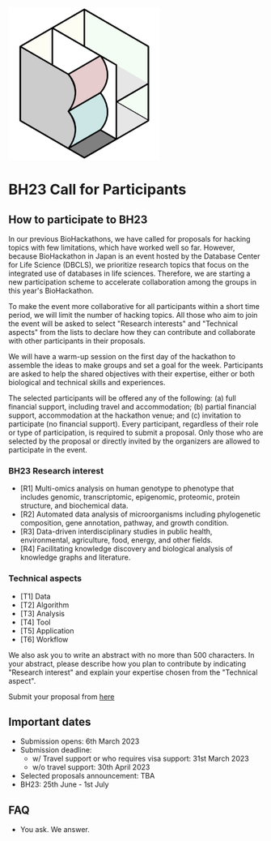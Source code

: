 <img src="./images/biohackathon.png" width="300" height="300">

# BH23 Call for Participants

## How to participate to BH23

In our previous BioHackathons, we have called for proposals for hacking topics with few limitations, which have worked well so far. However, because BioHackathon in Japan is an event hosted by the Database Center for Life Science (DBCLS), we prioritize research topics that focus on the integrated use of databases in life sciences. Therefore, we are starting a new participation scheme to accelerate collaboration among the groups in this year's BioHackathon.


To make the event more collaborative for all participants within a short time period, we will limit the number of hacking topics. All those who aim to join the event will be asked to select "Research interests" and "Technical aspects" from the lists to declare how they can contribute and collaborate with other participants in their proposals.


We will have a warm-up session on the first day of the hackathon to assemble the ideas to make groups and set a goal for the week. Participants are asked to help the shared objectives with their expertise, either or both biological and technical skills and experiences.


The selected participants will be offered any of the following: (a) full financial support, including travel and accommodation; (b) partial financial support, accommodation at the hackathon venue; and (c) invitation to participate (no financial support). Every participant, regardless of their role or type of participation, is required to submit a proposal. Only those who are selected by the proposal or directly invited by the organizers are allowed to participate in the event.


### BH23 Research interest

- [R1] Multi-omics analysis on human genotype to phenotype that includes genomic, transcriptomic, epigenomic, proteomic, protein structure, and biochemical data.
- [R2] Automated data analysis of microorganisms including phylogenetic composition, gene annotation, pathway, and growth condition.
- [R3] Data-driven interdisciplinary studies in public health, environmental, agriculture, food, energy, and other fields.
- [R4] Facilitating knowledge discovery and biological analysis of knowledge graphs and literature.

### Technical aspects

- [T1] Data
- [T2] Algorithm
- [T3] Analysis
- [T4] Tool
- [T5] Application
- [T6] Workflow

We also ask you to write an abstract with no more than 500 characters. In your abstract, please describe how you plan to contribute by indicating "Research interest" and explain your expertise chosen from the "Technical aspect".

Submit your proposal from [here](https://docs.google.com/forms/d/e/1FAIpQLSfTd8X_QU49lcbJ0ZnqutnjJWhyccSnT5X94MRrqL5Qm56Dhg/viewform)

## Important dates

- Submission opens: 6th March 2023
- Submission deadline:
  - w/ Travel support or who requires visa support: 31st March 2023
  - w/o travel support: 30th April 2023
- Selected proposals announcement: TBA
- BH23: 25th June - 1st July

## FAQ

- You ask. We answer.
